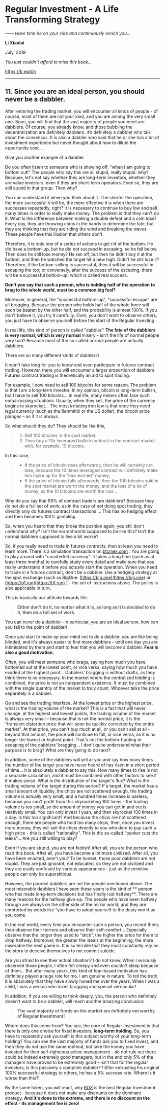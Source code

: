 # Regular Investment - A Life Transforming Strategy

*—— Have time be on your side and continuously enrich you...*

**Li Xiaolai**

July, 2019

*You just couldn't afford to miss this book...*

https://b.watch

---

## 11. Since you are an ideal person, you should never be a dabbler.

After entering the trading market, you will encounter all kinds of people  - of course, most of them are not your kind, and you are among the very small one. Soon, you will find that the vast majority of people you meet are dabblers. Of course, you already know, and those bubbling the decentralization are definitely dabblers. It’s definitely a dabbler who talk about the consensus. It is also a dabbler who said that he or she has a lot of investment experience but never thought about how to dilute the opportunity cost. ...

Give you another example of a dabbler.

Do you often listen to someone who is showing off, "when I am going to bottom out!" The people who say this are all stupid, really stupid. why? Because, let's not say whether they are long-term investors, whether they are value investors, even if they are short-term operators. Even so, they are still stupid in that group. Then why?

You can understand it when you think about it. The shorter the operation, the more successful it will be, the more effective it is when there are successes repeatedly, right? It is necessary to continue to buy low and sell many times in order to really make money. The problem is that they can't do it. What is the difference between making a double defeat and a coin toss? Every day, they are throwing coins in the hands to determine the fate, but they are thinking that they are riding the wind and breaking the waves. These people have this illusion that others don't.

Therefore, it is only one of a series of actions to get rid of the bottom. He did have a bottom-up, but he did not succeed in escaping, so he fell below. Then does he still lose money? He ran off, but then he didn't buy it at the bottom, and then he watched the target hit a new high. Didn't he still lose it? Therefore, if the bottom-selling is successful, then it will be successful in escaping the top; or conversely, after the success of the escaping, there will be a successful bottom-up, which is called real success.

**Don't you say that such a person, who is holding half of the operation to brag to the whole world, must be a common big fool?**

Moreover, in general, the "successful bottom-up", "successful escape" are all bragging. Because the person who holds half of the whole force will soon be beaten by the other half, and the probability is almost 100%. If you don't believe it, you try it carefully. Even, you don't want to observe others, you just have to observe yourself before the start of the Regular Investing.

In real life, this kind of person is called "dabbler." **The fate of the dabblers is very normal, which is very normal** misery - isn't the life of normal people very bad? Because most of the so-called normal people are actually dabblers.

There are so many different kinds of dabblers!

It won't take long for you to know and even participate in futures contract trading. However, there you will encounter a larger proportion of dabblers. Futures contract trading is theoretically an aid to spot trading.

For example, I now need to sell 100 bitcoins for some reason. The problem is that I am a long-term investor. In my opinion, bitcoin is long-term bullish, but I have to sell 100 bitcoins... In real life, many miners often face such embarrassing situations. Usually, when they sell, the price of the currency begins to skyrocket... The most irritating iron law is that once they need legal currency (such as the Renminbi or the US dollar), the bitcoin price plunges – as if it is always.

So what should they do? They should be like this,

> 1. Sell 100 bitcoins in the spot market;
> 2. Then buy a 10x leveraged bullish contract in the contract market with, for example, 10 bitcoins.

In this case,

> - If the price of bitcoin rises afterwards, then he will certainly not lose, because the 10 times leveraged contract will definitely make him make up for the "less earned" money;
> - If the price of bitcoin falls afterwards, then the 100 bitcoins sold in the spot market are worth the money, and the loss of a lot of money, so the 10 bitcoins are worth the loss...

Why do you say that 99% of contract traders are dabblers? Because they do not do a full set of work, as  in the case of not doing spot trading, they directly only do futures contract transactions ... This has no hedging effect and then becomes 100% gambling.

So, when you heard that they broke the position again, you still don't understand why? Isn't the normal world supposed to be like this? Isn’t the normal dabblers supposed to live a bit worse?

So, if you really need to trade in futures contracts, then at least you need to learn more. There is a simulation transaction on [btcmex.com](https://btcmex.com) . You are going to play around with "counterfeit currency". It takes a long time (such as at least three months) to carefully study every detail and make sure that you really understand it before you actually start the operation. When you need to trade in a futures contract, don't be a dabbler. Use a hedging strategy at the spot exchange (such as BigOne: [https://big.one](https://big.one) or [https://b1.run](https://b1.run) ) - the set of instructions above. The policy is also applicable in turn.

This is basically our attitude towards life:

> **Either don't do it, no matter what it is, as long as it is decided to do it, then do a full set of work.**

You can never do a dabbler--in particular, you are an ideal person, how can you fall to the point of dabbler!

Once you start to make up your mind not to do a dabbler, you are like being blinded, and it's always easier to find more dabblers - until one day you are intimidated by them and start to fear that you will become a dabbler. **Fear is also a good motivation.**

Often, you will meet someone who brags, saying how much you have bottomed out at the lowest point, or vice versa, saying how much you have evaded at the highest point... Dabblers' bragging is without drafts, as they think there is no necessary. In the market where the centralized bidding is combined, the price is not an independent existence. It must be combined with the single quantity of the market to truly count. Whoever talks the price separately is a dabbler.

Go and see the trading interface. At the lowest price or the highest price, what is the trading volume of the market? This is a fact that will never change: at the highest and lowest points, the trading volume of the market is always very small – because that is not the normal price, it is the “transient distortion price that will soon be quickly corrected by the entire market". At that price, you can't buy much at all, or you can't sell at all - beyond that amount, the price will continue to fall, or vice versa, so it is no longer the lowest or highest point. That's not the bottom-hunting or escaping of the dabblers' bragging... I don't quite understand what their purpose is to brag? What are they going to do next?

In addition, some of the dabblers will yell at you and say how many times the number of the target you have never heard of has risen in a short period of time... It is absolutely a dabbler to say this. How many times to rise is not a separate calculation, and it must be combined with other factors to see if it makes sense. What is the distribution of the target's flux? What is the trading volume of the target during this period? If a target, the market has a small amount of liquidity, the chips are not scattered enough, the trading volume is actually very small, and a hundred times increase is useless, because you can't profit from this skyrocketing 100 times - the trading volume is too small, so the amount of money you can get in and out is relatively small. You can only invest 1 yuan, and then skyrocket 100 times in a day. Is this too significant? And because the chips are not scattered enough, there are people who hold too many chips, then, once you invest more money, they will sell the chips directly to you who dare to pay such a high price - this is called "rationality".  This is the so-called "banker cuts the leeks"... Are you still willing to play?

Even if you are stupid, you are not foolish! After all, you are the person who read this book. After all, you have become a lot more civilized. After all, you have been enacted, aren't you? To be honest, those poor dabblers are not stupid. They are just ignorant, not educated, so they are not civilized and they are easily confused by various appearances - just as the primitive people can only be superstitious.

However, the poorest dabblers are not the people mentioned above. The most miserable dabblers I have seen these years is the kind of ** person who has made long-term decisions but has finally lost halfway**. There are many reasons for the halfway give-up. The people who have been halfway through are always on the other side of the mirror world, and they are comforted by words like "you have to adopt yourself to the dusty world as you come.

In the real world, every time you encounter such a person, you record them, then observe their horrors and observe their self-comfort... Especially observe that the longer they used to “stick”, the higher the price for them to drop halfway. Moreover, the greater the ideals at the beginning, the more miserable the next game is. It is so terrible that they must constantly rely on the story to deceive themselves to not commit suicide.

Are you afraid to see their actual situation? I do not know. When I seriously observed those people, I often felt creepy and even couldn't sleep because of them... But after many years, this kind of fear-based motivation has definitely played a huge role for me. I am genuine in nature. To tell the truth, it is absolutely that they have slowly honed me over the years. When I was a child, I was a person who loves bragging and special vernacular!

In addition, if you are willing to think deeply, you, the person who definitely doesn't want to be a dabbler, will reach another amazing conclusion:

> **The vast majority of funds on the market are definitely not worthy of Regular Investment!**

Where does this come from? You see, the core of Regular Investment is that there is only one choice for fixed investors, **long-term holding**. So, you have to repeatedly ask yourself, is this subject worthy of your long-term holding? You can see the vast majority of funds ask you to fixed invest, and then they do not use the same method, but take the money you have invested for their self-righteous active management - do not rule out there could be indeed extremely good managers, but in the end only 5% of the managers have proved to be extremely good – isn't that for the regular investors, is this passively a complete dabbler? ! After entrusting his original 100% successful strategy to others, he has a 5% success rate. Where is it worse than this?!

By the same token, you will react, why [BOX](https://b.watch) is the best Regular Investment product – because it does not make any discounts on the dominant strategy. **And it's done to the extreme, and there is no discount on the effect - its management fee is zero!**
